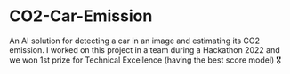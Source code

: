# CO2-Car-Emission
An AI solution for detecting a car in an image and estimating its CO2 emission. I worked on this project in a team during a Hackathon 2022 and we won 1st prize for Technical Excellence (having the best score model) 🎖️  
